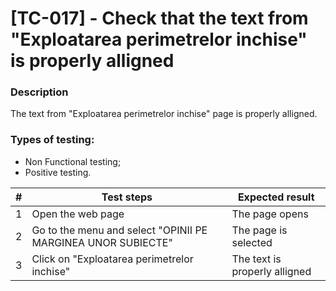 # **[TC-017] - Check that the text from "Exploatarea perimetrelor inchise" is properly alligned**

### **Description**

The text from "Exploatarea perimetrelor inchise" page is properly alligned.

### **Types of testing:**

- Non Functional testing;
- Positive testing.

| #   | **Test steps**                                               | **Expected result**           |
| --- | ------------------------------------------------------------ | ----------------------------- |
| 1   | Open the web page                                            | The page opens                |
| 2   | Go to the menu and select "OPINII PE MARGINEA UNOR SUBIECTE" | The page is selected          |
| 3   | Click on "Exploatarea perimetrelor inchise"                  | The text is properly alligned |
